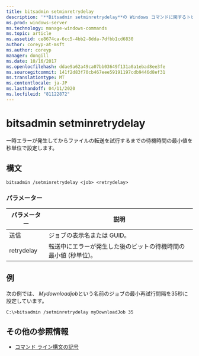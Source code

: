 ```yaml
---
title: bitsadmin setminretrydelay
description: '**Bitsadmin setminretrydelay**の Windows コマンドに関するトピックでは、ファイルの転送を試行する前に、一時的なエラーが発生した後に BITS が待機する時間の最小値を秒単位で設定します。'
ms.prod: windows-server
ms.technology: manage-windows-commands
ms.topic: article
ms.assetid: ce8674ca-6cc5-4bb2-8dda-7dfbb1cd6830
author: coreyp-at-msft
ms.author: coreyp
manager: dongill
ms.date: 10/16/2017
ms.openlocfilehash: ddae9a62a49ca07bb03649f131a0a1ebad8ee3fe
ms.sourcegitcommit: 141f2d83f70cb467eee59191197cdb9446d8ef31
ms.translationtype: MT
ms.contentlocale: ja-JP
ms.lasthandoff: 04/11/2020
ms.locfileid: "81122872"
---
```

# <a name="bitsadmin-setminretrydelay"></a>bitsadmin setminretrydelay

一時エラーが発生してからファイルの転送を試行するまでの待機時間の最小値を秒単位で設定します。

## <a name="syntax"></a>構文

```
bitsadmin /setminretrydelay <job> <retrydelay>
```

### <a name="parameters"></a>パラメーター

| パラメーター | 説明 |
| --------- | ----------- |
| 送信 | ジョブの表示名または GUID。 |
| retrydelay | 転送中にエラーが発生した後のビットの待機時間の最小値 (秒単位)。 |

## <a name="examples"></a>例

次の例では、 *Mydownloadjob*という名前のジョブの最小再試行間隔を35秒に設定しています。

```
C:\>bitsadmin /setminretrydelay myDownloadJob 35
```

## <a name="additional-references"></a>その他の参照情報

- [コマンド ライン構文の記号](command-line-syntax-key.md)